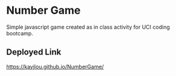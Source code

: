 # Number Game

Simple javascript game created as in class activity for UCI coding bootcamp. 


## Deployed Link
https://kayjlou.github.io/NumberGame/
